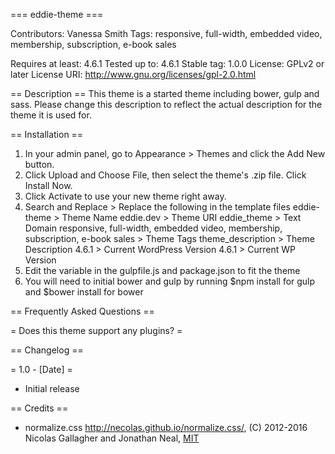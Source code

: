 
=== eddie-theme ===

Contributors: Vanessa Smith
Tags: responsive, full-width, embedded video, membership, subscription, e-book sales

Requires at least: 4.6.1
Tested up to: 4.6.1
Stable tag: 1.0.0
License: GPLv2 or later
License URI: http://www.gnu.org/licenses/gpl-2.0.html

== Description ==
This theme is a started theme including bower, gulp and sass. Please change this description to reflect the actual description for the theme it is used for.


== Installation ==

1. In your admin panel, go to Appearance > Themes and click the Add New button.
2. Click Upload and Choose File, then select the theme's .zip file. Click Install Now.
3. Click Activate to use your new theme right away.
4. Search and Replace > Replace the following in the template files 
    eddie-theme > Theme Name
    eddie.dev > Theme URI
    eddie_theme > Text Domain
    responsive, full-width, embedded video, membership, subscription, e-book sales > Theme Tags
    theme_description > Theme Description
    4.6.1 > Current WordPress Version
    4.6.1 > Current WP Version
5. Edit the variable in the gulpfile.js and package.json to fit the theme
6. You will need to initial bower and gulp by running $npm install for gulp and $bower install for bower 

== Frequently Asked Questions ==

= Does this theme support any plugins? =



== Changelog ==

= 1.0 - [Date] =
* Initial release

== Credits ==


* normalize.css http://necolas.github.io/normalize.css/, (C) 2012-2016 Nicolas Gallagher and Jonathan Neal, [MIT](http://opensource.org/licenses/MIT)
